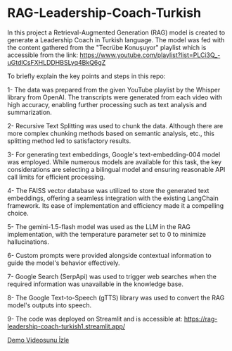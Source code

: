 # RAG-Leadership-Coach-Turkish
In this project a Retrieval-Augmented Generation (RAG) model is created to generate a Leadership Coach in Turkish language.
The model was fed with the content gathered from the "Tecrübe Konuşuyor" playlist which is accessible from the link: https://www.youtube.com/playlist?list=PLCi3Q_-uGtdlCsFXHLDDHBSLyq4BkQ6gZ

To briefly explain the key points and steps in this repo:

  1- The data was prepared from the given YouTube playlist by the Whisper library from OpenAI. The transcripts were generated from each video
with high accuracy, enabling further processing such as text analysis and summarization.

  2- Recursive Text Splitting was used to chunk the data. Although there are more complex chunking methods based on semantic analysis, etc., 
this splitting method led to satisfactory results.

  3- For generating text embeddings, Google's text-embedding-004 model was employed. While numerous models are available for this task, the 
key considerations are selecting a bilingual model and ensuring reasonable API call limits for efficient processing.

  4- The FAISS vector database was utilized to store the generated text embeddings, offering a seamless integration with the existing LangChain
framework. Its ease of implementation and efficiency made it a compelling choice.

  5- The gemini-1.5-flash model was used as the LLM in the RAG implementation, with the temperature parameter set to 0 to minimize hallucinations.

  6- Custom prompts were provided alongside contextual information to guide the model's behavior effectively.

  7- Google Search (SerpApi) was used to trigger web searches when the required information was unavailable in the knowledge base.

  8- The Google Text-to-Speech (gTTS) library was used to convert the RAG model's outputs into speech.

  9- The code was deployed on Streamlit and is accessible at: https://rag-leadership-coach-turkish1.streamlit.app/

[Demo Videosunu İzle](https://github.com/ardatscn/RAG-Leadership-Coach-Turkish/blob/main/demo.mkv)

